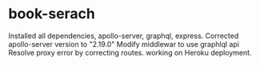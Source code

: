 # book-serach
Installed all dependencies, apollo-server, graphql, express.
Corrected apollo-server version to "2.19.0"
Modify middlewar to use graphlql api
Resolve proxy error by  correcting routes.
working on Heroku deployment.